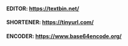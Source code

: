 #### EDITOR: https://textbin.net/
#### SHORTENER: https://tinyurl.com/
#### ENCODER: https://www.base64encode.org/

